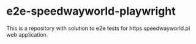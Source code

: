 # e2e-speedwayworld-playwright
This is a repository with solution to e2e tests for https.speedwayworld.pl web application.
